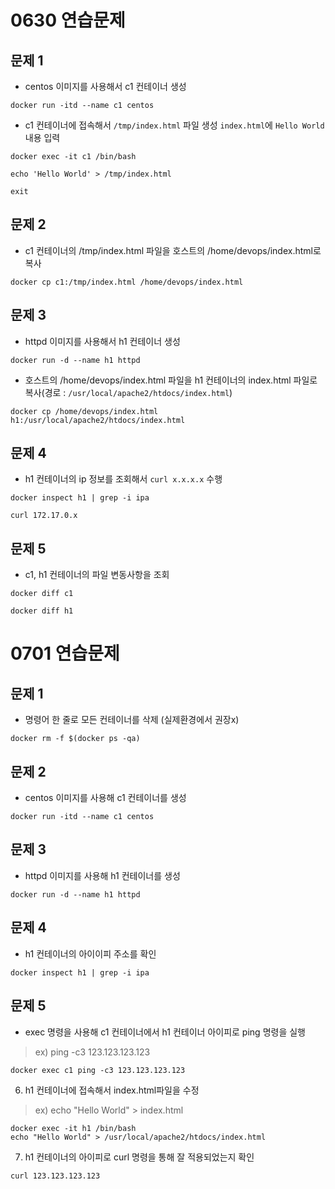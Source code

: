 # 0630 연습문제

## 문제 1

- centos 이미지를 사용해서 c1 컨테이너 생성
```
docker run -itd --name c1 centos
```
- c1 컨테이너에 접속해서 `/tmp/index.html` 파일 생성
`index.html`에 `Hello World` 내용 입력
```
docker exec -it c1 /bin/bash
```

```
echo 'Hello World' > /tmp/index.html
```

```
exit
```

## 문제 2

- c1 컨테이너의 /tmp/index.html 파일을 호스트의 /home/devops/index.html로 복사

```
docker cp c1:/tmp/index.html /home/devops/index.html
```

## 문제 3

- httpd 이미지를 사용해서 h1 컨테이너 생성
```
docker run -d --name h1 httpd
```
- 호스트의 /home/devops/index.html 파일을 h1 컨테이너의 index.html 파일로 복사(경로 : `/usr/local/apache2/htdocs/index.html`)
```
docker cp /home/devops/index.html h1:/usr/local/apache2/htdocs/index.html
```

## 문제 4

- h1 컨테이너의 ip 정보를 조회해서 `curl x.x.x.x` 수행
```
docker inspect h1 | grep -i ipa
```

```
curl 172.17.0.x
```

## 문제 5

- c1, h1 컨테이너의 파일 변동사항을 조회
```
docker diff c1
```
```
docker diff h1
```


# 0701 연습문제

## 문제 1

- 명령어 한 줄로 모든 컨테이너를 삭제 (실제환경에서 권장x)

```
docker rm -f $(docker ps -qa)
```

## 문제 2
- centos 이미지를 사용해 c1 컨테이너를 생성

```
docker run -itd --name c1 centos
```

## 문제 3
- httpd 이미지를 사용해 h1 컨테이너를 생성

```
docker run -d --name h1 httpd
```

## 문제 4

- h1 컨테이너의 아이이피 주소를 확인

```
docker inspect h1 | grep -i ipa
```

## 문제 5
- exec 명령을 사용해 c1 컨테이너에서 h1 컨테이너 아이피로 ping 명령을 실행

> ex) ping -c3 123.123.123.123

```
docker exec c1 ping -c3 123.123.123.123
```

6. h1 컨테이너에 접속해서 index.html파일을 수정

> ex) echo "Hello World" > index.html

```
docker exec -it h1 /bin/bash
echo "Hello World" > /usr/local/apache2/htdocs/index.html
```

7. h1 컨테이너의 아이피로 curl 명령을 통해 잘 적용되었는지 확인

```
curl 123.123.123.123
```